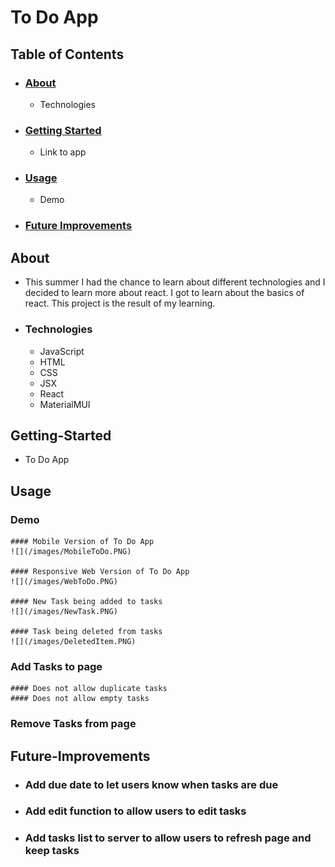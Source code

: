 # To Do App

## Table of Contents  
  * ### [About](#About)
    *  Technologies
  * ### [Getting Started](#Getting-Started)
    *  Link to app
  * ### [Usage](#Usage)
    * Demo
  * ### [Future Improvements](#Future-Improvements)


## About
  * This summer I had the chance to learn about different technologies and I decided to learn more about react. I got to learn about the basics of react. This project is the result of my learning.
 
  * ### Technologies
    * JavaScript 
    * HTML
    * CSS
    * JSX
    * React
    * MaterialMUI
    
## Getting-Started
  * To Do App

## Usage
  ### Demo
    #### Mobile Version of To Do App
    ![](/images/MobileToDo.PNG)
    
    #### Responsive Web Version of To Do App
    ![](/images/WebToDo.PNG)
    
    #### New Task being added to tasks
    ![](/images/NewTask.PNG)
    
    #### Task being deleted from tasks
    ![](/images/DeletedItem.PNG)

  ### Add Tasks to page
    #### Does not allow duplicate tasks
    #### Does not allow empty tasks
    
  ### Remove Tasks from page
 
  
## Future-Improvements
  * ### Add due date to let users know when tasks are due
  * ### Add edit function to allow users to edit tasks
  * ### Add tasks list to server to allow users to refresh page and keep tasks







